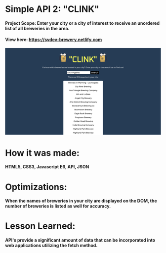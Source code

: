 # Simple API 2: "CLINK"
#### Project Scope: Enter your city or a city of interest to receive an unordered list of all breweries in the area. 
#### View here: https://svdev-brewery.netlify.com
![](simpleApi2/simpleApi2.png)

# How it was made:
#### HTML5, CSS3, Javascript E6, API, JSON

# Optimizations:
#### When the names of breweries in your city are displayed on the DOM, the number of breweries is listed as well for accuracy. 

# Lesson Learned: 
#### API's provide a significant amount of data that can be incorporated into web applications utilizing the fetch method. 
